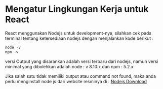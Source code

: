 # Mengatur Lingkungan Kerja untuk React

React menggunakan Nodejs untuk development-nya, silahkan cek pada terminal tentang ketersediaan nodejs dengan menjalankan kode berikut :

```javascript
node -v
npm -v
```

versi Output yang disarankan adalah versi terbaru dari nodejs, namun versi minimal yang dibolehkan adalah node : v 8.10.x dan npm : 5.2.x

Jika salah satu tidak memiliki output atau command not found, maka anda perlu menginstall node js dari website resminya di :  [Nodejs Download](https://nodejs.org/en/download/)
